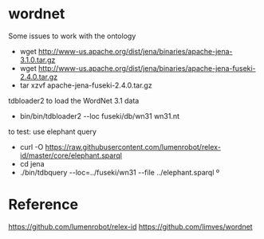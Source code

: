 # wordnet
Some issues to work with the ontology


- wget http://www-us.apache.org/dist/jena/binaries/apache-jena-3.1.0.tar.gz
- wget http://www-us.apache.org/dist/jena/binaries/apache-jena-fuseki-2.4.0.tar.gz
- tar xzvf apache-jena-fuseki-2.4.0.tar.gz

tdbloader2 to load the WordNet 3.1 data
- bin/bin/tdbloader2 --loc fuseki/db/wn31 wn31.nt

to test: use elephant query
- curl -O https://raw.githubusercontent.com/lumenrobot/relex-id/master/core/elephant.sparql
- cd jena
- ./bin/tdbquery --loc=../fuseki/wn31 --file ../elephant.sparql º


# Reference
https://github.com/lumenrobot/relex-id
https://github.com/limves/wordnet
